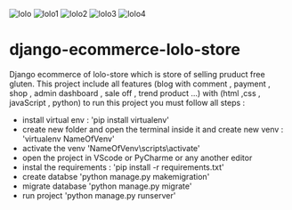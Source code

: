 ![lolo](https://user-images.githubusercontent.com/36988298/198587548-0b806934-a312-4b54-8031-b541b9714738.PNG)
![lolo1](https://user-images.githubusercontent.com/36988298/198587558-b8a8dbb0-9deb-4edb-8c93-436880cc75a0.PNG)
![lolo2](https://user-images.githubusercontent.com/36988298/198587584-bf542ddf-eed1-4d37-9924-5a34ddc1996e.PNG)
![lolo3](https://user-images.githubusercontent.com/36988298/198587598-8620d22e-e66b-4ddd-9d09-496d15bcb810.PNG)
![lolo4](https://user-images.githubusercontent.com/36988298/198587620-09be04a0-5a59-407e-8648-bd178a6279a0.PNG)
# django-ecommerce-lolo-store
Django ecommerce of lolo-store which is store of selling pruduct free gluten.
This project include all features (blog with comment , payment , shop , admin dashboard , sale off , trend product ...) with (html ,css , javaScript , python) 
to run this project you must follow all steps :
- install virtual env : 'pip install virtualenv'
- create new folder and open the terminal inside it and create  new venv : 'virtualenv NameOfVenv'
- activate the venv 'NameOfVenv\scripts\activate'
- open the project in VScode or PyCharme or any another editor 
- instal the requirements : 'pip install -r requirements.txt'
- create databse 'python manage.py makemigration'
- migrate database 'python manage.py migrate'
- run project 'python manage.py runserver'
